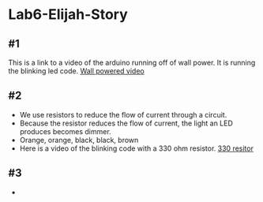 # Lab6-Elijah-Story
 
## #1
This is a link to a video of the arduino running off of wall power. It is running the blinking led code.
[Wall powered video](https://photos.app.goo.gl/CHZoEDzRAf6q8swK9)

## #2
- We use resistors to reduce the flow of current through a circuit.
- Because the resistor reduces the flow of current, the light an LED produces becomes dimmer.
- Orange, orange, black, black, brown
- Here is a video of the blinking code with a 330 ohm resistor. [330 resitor](https://photos.app.goo.gl/ZR5wpno869bxR38Q9)

## #3
- 
